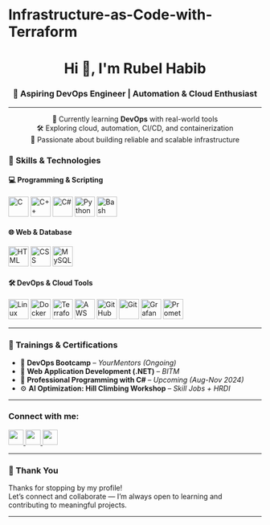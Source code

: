 # Infrastructure-as-Code-with-Terraform

<h1 align="center">Hi 👋, I'm Rubel Habib</h1>
<h3 align="center">🚀 Aspiring DevOps Engineer | Automation & Cloud Enthusiast</h3>

---

<p align="center">
  🌱 Currently learning <b>DevOps</b> with real-world tools <br>
  🛠 Exploring cloud, automation, CI/CD, and containerization <br>
  🎯 Passionate about building reliable and scalable infrastructure <br>
</p>


### 🔧 Skills & Technologies

#### 💻 Programming & Scripting
<p>
  <img src="https://cdn.jsdelivr.net/gh/devicons/devicon/icons/c/c-original.svg" alt="C" width="40" />
  <img src="https://cdn.jsdelivr.net/gh/devicons/devicon/icons/cplusplus/cplusplus-original.svg" alt="C++" width="40" />
  <img src="https://cdn.jsdelivr.net/gh/devicons/devicon/icons/csharp/csharp-original.svg" alt="C#" width="40" />
  <img src="https://cdn.jsdelivr.net/gh/devicons/devicon/icons/python/python-original.svg" alt="Python" width="40" />
  <img src="https://cdn.jsdelivr.net/gh/devicons/devicon/icons/bash/bash-original.svg" alt="Bash" width="40" />
</p>

#### 🌐 Web & Database
<p>
  <img src="https://cdn.jsdelivr.net/gh/devicons/devicon/icons/html5/html5-original-wordmark.svg" alt="HTML" width="40" />
  <img src="https://cdn.jsdelivr.net/gh/devicons/devicon/icons/css3/css3-original-wordmark.svg" alt="CSS" width="40" />
  <img src="https://cdn.jsdelivr.net/gh/devicons/devicon/icons/mysql/mysql-original-wordmark.svg" alt="MySQL" width="40" />
</p>

#### 🛠 DevOps & Cloud Tools
<p>
  <img src="https://cdn.jsdelivr.net/gh/devicons/devicon/icons/linux/linux-original.svg" alt="Linux" width="40"/>
  <img src="https://cdn.jsdelivr.net/gh/devicons/devicon/icons/docker/docker-original.svg" alt="Docker" width="40"/>
  <img src="https://cdn.jsdelivr.net/gh/devicons/devicon/icons/terraform/terraform-original.svg" alt="Terraform" width="40"/>
  <img src="https://cdn.jsdelivr.net/gh/devicons/devicon/icons/amazonwebservices/amazonwebservices-original.svg" alt="AWS" width="40"/>
  <img src="https://cdn.jsdelivr.net/gh/devicons/devicon/icons/github/github-original.svg" alt="GitHub" width="40"/>
  <img src="https://cdn.jsdelivr.net/gh/devicons/devicon/icons/git/git-original.svg" alt="Git" width="40"/>
  <img src="https://cdn.jsdelivr.net/gh/devicons/devicon/icons/grafana/grafana-original.svg" alt="Grafana" width="40"/>
  <img src="https://cdn.jsdelivr.net/gh/devicons/devicon/icons/prometheus/prometheus-original.svg" alt="Prometheus" width="40"/>
</p>

---
### 🧪 Trainings & Certifications

- 🏢 **DevOps Bootcamp** – *YourMentors (Ongoing)*  
- 💼 **Web Application Development (.NET)** – *BITM*  
- 🧠 **Professional Programming with C#** – *Upcoming (Aug-Nov 2024)*  
- ⚙️ **AI Optimization: Hill Climbing Workshop** – *Skill Jobs + HRDI*

---
### Connect with me:
<p>
  <a href="https://linkedin.com/in/rubel-habib-0226311bb/" target="_blank">
    <img src="https://img.shields.io/badge/LinkedIn-blue?logo=linkedin&logoColor=white" height="30" />
  </a>
  <a href="https://facebook.com/relicboy.rubel" target="_blank">
    <img src="https://img.shields.io/badge/Facebook-1877F2?logo=facebook&logoColor=white" height="30" />
  </a>
  <a href="https://github.com/Rubelhabib" target="_blank">
    <img src="https://img.shields.io/badge/GitHub-black?logo=github&logoColor=white" height="30" />
  </a>
</p>

---

### 🙏 Thank You

Thanks for stopping by my profile!  
Let’s connect and collaborate — I’m always open to learning and contributing to meaningful projects.

---
